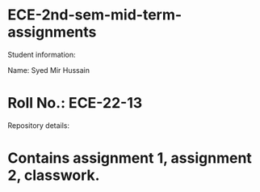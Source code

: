 # ECE-2nd-sem-mid-term-assignments

Student information:

Name: Syed Mir Hussain

# Roll No.: ECE-22-13


Repository details:

# Contains assignment 1, assignment 2, classwork.
